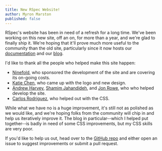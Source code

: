 ```yaml
---
title: New RSpec Website!
author: Myron Marston
published: false
---
```


RSpec's website has been in need of a refresh for a long time. We've
been working on this new site, off an on, for more than a year, and
we're glad to finally ship it. We're hoping that it'll prove much
more useful to the community than the old site, particularly since it
now hosts our [documentation](/documentation) and our [blog](/blog).

I'd like to thank all the people who helped make this site happen:

* [Ninefold](https://ninefold.com/), who sponsored the development of
  the site and are covering its on-going costs.
* [Katie Chen](http://pistachiomade.com/), who came up with the logo and
  new design.
* [Andrew Harvey](http://mootpointer.com/),
  [Shamim Jahandideh](https://github.com/sjahandideh), and
  [Jon Rowe](http://jonrowe.co.uk/), who who helped develop the site.
* [Carlos Rodriguez](http://cohitre.com/), who helped out with the CSS.

While what we have no is a huge improvement, it's still not as polished
as we would like, and we're hoping folks from the community will chip in
and help us iteratively improve it. The blog in particular--which I
helped put together--is badly in need of some CSS improvements, but my
CSS skills are very poor.

If you'd like to help us out, head over to the [GitHub
repo](https://github.com/rspec/rspec.github.io) and either open an issue
to suggest improvements or submit a pull request.
